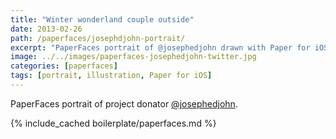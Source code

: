 ```yaml
---
title: "Winter wonderland couple outside"
date: 2013-02-26
path: /paperfaces/josephdjohn-portrait/
excerpt: "PaperFaces portrait of @josephedjohn drawn with Paper for iOS on an iPad."
image: ../../images/paperfaces-josephedjohn-twitter.jpg
categories: [paperfaces]
tags: [portrait, illustration, Paper for iOS]
---
```


PaperFaces portrait of project donator [@josephedjohn](https://twitter.com/josephedjohn).

{% include_cached boilerplate/paperfaces.md %}
